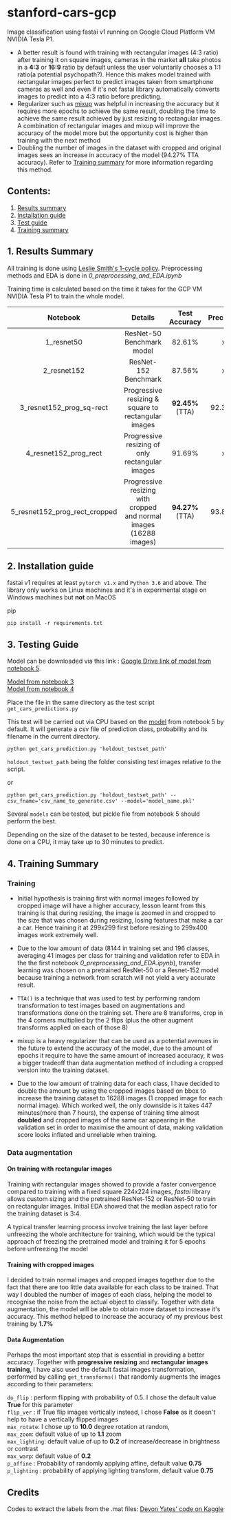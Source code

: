 # stanford-cars-gcp
Image classification using fastai v1 running on Google Cloud Platform VM NVIDIA Tesla P1. 

- A better result is found with training with rectangular images (4:3 ratio) after training it on square images, cameras in the market **all** take photos in a **4:3** or **16:9** ratio by default unless the user voluntarily chooses a 1:1 ratio(a potential psychopath?). Hence this makes model trained with rectangular images perfect to predict images taken from smartphone cameras as well and even if it's not fastai library automatically converts images to predict into a 4:3 ratio before predicting.  
- Regularizer such as [mixup](https://arxiv.org/abs/1710.09412) was helpful in increasing the accuracy but it requires more epochs to achieve the same result, doubling the time to achieve the same result achieved by just resizing to rectangular images. A combination of rectangular images and mixup will improve the accuracy of the model more but the opportunity cost is higher than training with the next method
- Doubling the number of images in the dataset with cropped and original images sees an increase in accuracy of the model (94.27% TTA accuracy). Refer to [Training summary](https://github.com/keatmin/stanford-cars-gcp#4-training-summary) for more information regarding this method. 

## Contents: 
1. [Results summary](https://github.com/keatmin/stanford-cars-gcp#1-results-summary)
2. [Installation guide](https://github.com/keatmin/stanford-cars-gcp#2-installation-guide)
3. [Test guide](https://github.com/keatmin/stanford-cars-gcp#3-testing-guide)
4. [Training summary](https://github.com/keatmin/stanford-cars-gcp#4-training-summary)

## 1. Results Summary
All training is done using [Leslie Smith's 1-cycle policy](https://arxiv.org/pdf/1803.09820).
Preprocessing methods and EDA is done in *0_preprocessing_and_EDA.ipynb*

Training time is calculated based on the time it takes for the GCP VM NVIDIA Tesla P1 to train the whole model.

Notebook | Details | Test Accuracy | Precision | Recall | Epochs | Training time
:---: | :---: | :---: | :---: | :---: | :---: | :---:
1_resnet50 | ResNet-50 Benchmark model  | 82.61% | x | x | 35e | 49 minutes
2_resnet152 | ResNet-152 Benchmark | 87.56% | x | x | 35e |  104 minutes 
3_resnet152_prog_sq-rect | Progressive resizing & square to rectangular images| **92.45%**(TTA) | 92.39% | 92.12% | 35e | 240 minutes
4_resnet152_prog_rect | Progressive resizing of only rectangular images | 91.69% | x | x | 35e | 207 minutes 
5_resnet152_prog_rect_cropped | Progressive resizing with cropped and normal images (16288 images)  | **94.27%**(TTA) | 93.83% | 93.57% | 35e | 477 minutes

## 2. Installation guide

fastai v1 requires at least `pytorch v1.x` and `Python 3.6` and above. The library only works on Linux machines and it's in experimental stage on Windows machines but **not** on MacOS

pip
```
pip install -r requirements.txt
```


## 3. Testing Guide
Model can be downloaded via this link : [Google Drive link of model from notebook 5](https://drive.google.com/uc?export=download&confirm=uVfv&id=1ZY9yt5Gtkvoy4HEtEqFVjZzopGLaMOPq). <br>

[Model from notebook 3](https://drive.google.com/uc?export=download&confirm=Z9RS&id=1Z_p_KaVUnsoBUkAgqHAFSXabfeN8Sgz0)<br>
[Model from notebook 4](https://drive.google.com/uc?export=download&confirm=Qdde&id=1HOMDiBiteQGX5l3Qi_bH6CysbqlyRX7h)

Place the file in the same directory as the test script `get_cars_predictions.py`

This test will be carried out via CPU based on the [model](https://drive.google.com/uc?export=download&confirm=uVfv&id=1ZY9yt5Gtkvoy4HEtEqFVjZzopGLaMOPq) from notebook 5 by default. It will generate a csv file of prediction class, probability and its filename in the current directory.

```
python get_cars_prediction.py 'holdout_testset_path'
```

`holdout_testset_path` being the folder consisting test images relative to the script. 

or 

```
python get_cars_prediction.py 'holdout_testset_path' --csv_fname='csv_name_to_generate.csv' --model='model_name.pkl' 
```

Several `models` can be tested, but pickle file from notebook 5 should perform the best. 

Depending on the size of the dataset to be tested, because inference is done on a CPU, it may take up to 30 minutes to predict. 

## 4. Training Summary
### Training 

- Initial hypothesis is training first with normal images followed by cropped image will have a higher accuracy, lesson learnt from this training is that during resizing, the image is zoomed in and cropped to the size that was chosen during resizing, losing features that make a car a car. Hence training it at 299x299 first before resizing to 299x400 images work extremely well. 

- Due to the low amount of data (8144 in training set and 196 classes, averaging 41 images per class for training and validation refer to EDA in the the first notebook *0_preprocessing_and_EDA.ipynb*), transfer learning was chosen on a pretrained ResNet-50 or a Resnet-152 model because training a network from scratch will not yield a very accurate result. 

- `TTA()` is a technique that was used to test by performing random transformation to test images based on augmentations and transformations done on the training set. There are 8 transforms, crop in the 4 corners multiplied by the 2 flips (plus the other augment transforms applied on each of those 8)

- mixup is a heavy regularizer that can be used as a potential avenues in the future to extend the accuracy of the model, due to the amount of epochs it require to have the same amount of increased accuracy, it was a bigger tradeoff than data augmentation method of including a cropped version into the training dataset. 

- Due to the low amount of training data for each class, I have decided to double the amount by using the cropped images based on bbox to increase the training dataset to 16288 images (1 cropped image for each normal image). Which worked well, the only downside is it takes 447 minutes(more than 7 hours), the expense of training time almost **doubled** and cropped images of the same car appearing in the validation set in order to maximise the amount of data, making validation score looks inflated and unreliable when training.


### Data augmentation 
#### On training with rectangular images
Training with rectangular images showed to provide a faster convergence compared to training with a fixed square 224x224 images, _fastai_ library allows custom sizing and the pretrained ResNet-152 or ResNet-50 to train on rectangular images. Initial EDA showed that the median aspect ratio for the training dataset is 3:4. 

A typical transfer learning process involve training the last layer before unfreezing the whole architecture for training, which would be the typical approach of freezing the pretrained model and training it for 5 epochs before unfreezing the model

#### Training with cropped images
I decided to train normal images and cropped images together due to the fact that there are too little data available for each class to be trained. That way I doubled the number of images of each class, helping the model to recognise the noise from the actual object to classify. Together with data augmentation, the model will be able to obtain more dataset to increase it's accuracy. This method helped to increase the accuracy of my previous best training by **1.7%** 

#### Data Augmentation 
Perhaps the most important step that is essential in providing a better accuracy. Together with **progressive resizing** and **rectangular images training**, I have also used the default fastai images transformation, performed by calling `get_transforms()` that randomly augments the images according to their parameters: <br>

`do_flip` : perform flipping with probability of 0.5. I chose the default value **True** for this parameter <br>
`flip_ver` : if True flip images vertically instead, I chose **False** as it doesn't help to have a vertically flipped images<br>
`max_rotate`: I chose up to **10.0** degree rotation at random, <br>
`max_zoom`: default value of up to **1.1** zoom<br>
`max_lighting`: default value of up to **0.2** of increase/decrease in brightness or contrast<br>
`max_warp`:  default value of **0.2**<br>
`p_affine` : Probability of randomly applying affine, default value **0.75**<br>
`p_lighting` : probability of applying lighting transform, default value **0.75** <br>

## Credits
Codes to extract the labels from the .mat files: [Devon Yates' code on Kaggle](https://www.kaggle.com/criticalmassacre/inaccurate-labels-in-stanford-cars-data-set)
